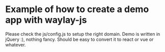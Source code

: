 # Example of how to create a demo app with waylay-js

Please check the js/config.js to setup the right domain. 
Demo is written in jQuery :), nothing fancy. Should be easy to convert it to react or vue or whatever. 
